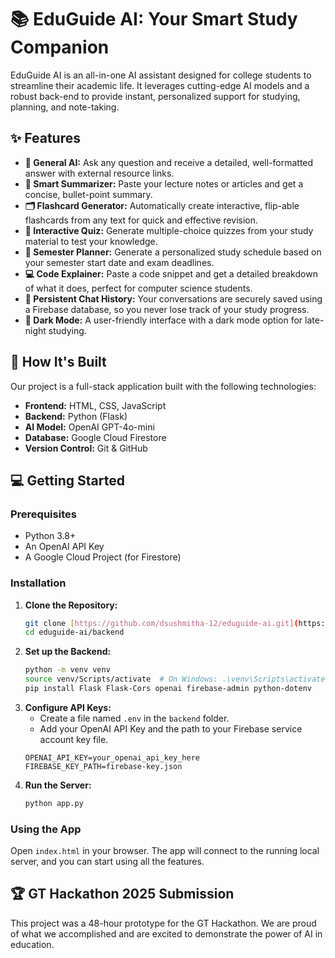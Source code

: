 # 📚 EduGuide AI: Your Smart Study Companion

EduGuide AI is an all-in-one AI assistant designed for college students to streamline their academic life. It leverages cutting-edge AI models and a robust back-end to provide instant, personalized support for studying, planning, and note-taking.

## ✨ Features

-   **🧠 General AI:** Ask any question and receive a detailed, well-formatted answer with external resource links.
-   **📝 Smart Summarizer:** Paste your lecture notes or articles and get a concise, bullet-point summary.
-   **🗂️ Flashcard Generator:** Automatically create interactive, flip-able flashcards from any text for quick and effective revision.
-   **🎲 Interactive Quiz:** Generate multiple-choice quizzes from your study material to test your knowledge.
-   **📅 Semester Planner:** Generate a personalized study schedule based on your semester start date and exam deadlines.
-   **💻 Code Explainer:** Paste a code snippet and get a detailed breakdown of what it does, perfect for computer science students.
-   **💾 Persistent Chat History:** Your conversations are securely saved using a Firebase database, so you never lose track of your study progress.
-   **🌙 Dark Mode:** A user-friendly interface with a dark mode option for late-night studying.

## 🚀 How It's Built

Our project is a full-stack application built with the following technologies:

-   **Frontend:** HTML, CSS, JavaScript
-   **Backend:** Python (Flask)
-   **AI Model:** OpenAI GPT-4o-mini
-   **Database:** Google Cloud Firestore
-   **Version Control:** Git & GitHub

## 💻 Getting Started

### Prerequisites

-   Python 3.8+
-   An OpenAI API Key
-   A Google Cloud Project (for Firestore)

### Installation

1.  **Clone the Repository:**
    ```bash
    git clone [https://github.com/dsushmitha-12/eduguide-ai.git](https://github.com/dsushmitha-12/eduguide-ai.git)
    cd eduguide-ai/backend
    ```
2.  **Set up the Backend:**
    ```bash
    python -m venv venv
    source venv/Scripts/activate  # On Windows: .\venv\Scripts\activate
    pip install Flask Flask-Cors openai firebase-admin python-dotenv
    ```
3.  **Configure API Keys:**
    * Create a file named `.env` in the `backend` folder.
    * Add your OpenAI API Key and the path to your Firebase service account key file.
    ```
    OPENAI_API_KEY=your_openai_api_key_here
    FIREBASE_KEY_PATH=firebase-key.json
    ```
4.  **Run the Server:**
    ```bash
    python app.py
    ```

### Using the App

Open `index.html` in your browser. The app will connect to the running local server, and you can start using all the features.

## 🏆 GT Hackathon 2025 Submission

This project was a 48-hour prototype for the GT Hackathon. We are proud of what we accomplished and are excited to demonstrate the power of AI in education.